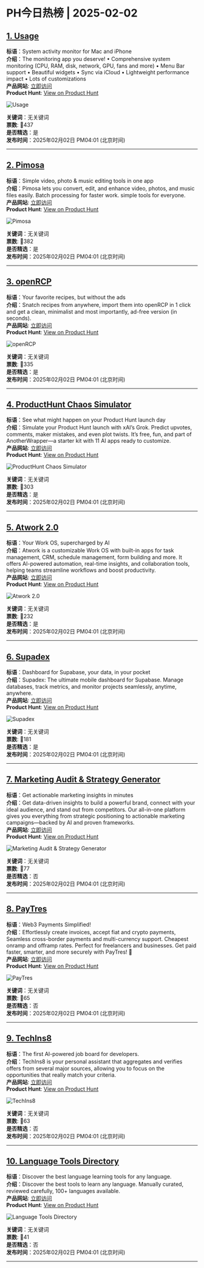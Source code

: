 # PH今日热榜 | 2025-02-02

## [1. Usage](https://www.producthunt.com/posts/usage-4?utm_campaign=producthunt-api&utm_medium=api-v2&utm_source=Application%3A+linewalker+%28ID%3A+135281%29)  
**标语**：System activity monitor for Mac and iPhone  
**介绍**：The monitoring app you deserve! • Comprehensive system monitoring (CPU, RAM, disk, network, GPU, fans and more) • Menu Bar support • Beautiful widgets • Sync via iCloud • Lightweight performance impact • Lots of customizations  
**产品网站**: [立即访问](https://www.producthunt.com/r/6JHA2OAJZOX7CZ?utm_campaign=producthunt-api&utm_medium=api-v2&utm_source=Application%3A+linewalker+%28ID%3A+135281%29)  
**Product Hunt**: [View on Product Hunt](https://www.producthunt.com/posts/usage-4?utm_campaign=producthunt-api&utm_medium=api-v2&utm_source=Application%3A+linewalker+%28ID%3A+135281%29)  

![Usage](https://ph-files.imgix.net/8df1e5a3-fe33-4fcb-993a-01b310098a3f.png?auto=format&fit=crop&frame=1&h=512&w=1024)  

**关键词**：无关键词  
**票数**: 🔺437  
**是否精选**：是  
**发布时间**：2025年02月02日 PM04:01 (北京时间)  

---

## [2. Pimosa](https://www.producthunt.com/posts/pimosa?utm_campaign=producthunt-api&utm_medium=api-v2&utm_source=Application%3A+linewalker+%28ID%3A+135281%29)  
**标语**：Simple video, photo & music editing tools in one app  
**介绍**：Pimosa lets you convert, edit, and enhance video, photos, and music files easily. Batch processing for faster work. simple tools for everyone.  
**产品网站**: [立即访问](https://www.producthunt.com/r/DZ2U5M64QVAEFS?utm_campaign=producthunt-api&utm_medium=api-v2&utm_source=Application%3A+linewalker+%28ID%3A+135281%29)  
**Product Hunt**: [View on Product Hunt](https://www.producthunt.com/posts/pimosa?utm_campaign=producthunt-api&utm_medium=api-v2&utm_source=Application%3A+linewalker+%28ID%3A+135281%29)  

![Pimosa](https://ph-files.imgix.net/fab5fd6b-860d-43cd-a3e9-57a24324f0a7.png?auto=format&fit=crop&frame=1&h=512&w=1024)  

**关键词**：无关键词  
**票数**: 🔺382  
**是否精选**：是  
**发布时间**：2025年02月02日 PM04:01 (北京时间)  

---

## [3. openRCP](https://www.producthunt.com/posts/openrcp?utm_campaign=producthunt-api&utm_medium=api-v2&utm_source=Application%3A+linewalker+%28ID%3A+135281%29)  
**标语**：Your favorite recipes, but without the ads  
**介绍**：Snatch recipes from anywhere, import them into openRCP in 1 click and get a clean, minimalist and most importantly, ad-free version (in seconds).  
**产品网站**: [立即访问](https://www.producthunt.com/r/KOKYKVY5MPC4F4?utm_campaign=producthunt-api&utm_medium=api-v2&utm_source=Application%3A+linewalker+%28ID%3A+135281%29)  
**Product Hunt**: [View on Product Hunt](https://www.producthunt.com/posts/openrcp?utm_campaign=producthunt-api&utm_medium=api-v2&utm_source=Application%3A+linewalker+%28ID%3A+135281%29)  

![openRCP](https://ph-files.imgix.net/5fcdd98d-b52f-422f-86a6-727f1ec2cd63.jpeg?auto=format&fit=crop&frame=1&h=512&w=1024)  

**关键词**：无关键词  
**票数**: 🔺335  
**是否精选**：是  
**发布时间**：2025年02月02日 PM04:01 (北京时间)  

---

## [4. ProductHunt Chaos Simulator](https://www.producthunt.com/posts/producthunt-chaos-simulator?utm_campaign=producthunt-api&utm_medium=api-v2&utm_source=Application%3A+linewalker+%28ID%3A+135281%29)  
**标语**：See what might happen on your Product Hunt launch day  
**介绍**：Simulate your Product Hunt launch with xAI’s Grok. Predict upvotes, comments, maker mistakes, and even plot twists. It’s free, fun, and part of AnotherWrapper—a starter kit with 11 AI apps ready to customize.  
**产品网站**: [立即访问](https://www.producthunt.com/r/FPP7TTBS35I7L5?utm_campaign=producthunt-api&utm_medium=api-v2&utm_source=Application%3A+linewalker+%28ID%3A+135281%29)  
**Product Hunt**: [View on Product Hunt](https://www.producthunt.com/posts/producthunt-chaos-simulator?utm_campaign=producthunt-api&utm_medium=api-v2&utm_source=Application%3A+linewalker+%28ID%3A+135281%29)  

![ProductHunt Chaos Simulator](https://ph-files.imgix.net/508a9939-48a8-40c6-b527-0e241d6f66a2.png?auto=format&fit=crop&frame=1&h=512&w=1024)  

**关键词**：无关键词  
**票数**: 🔺303  
**是否精选**：是  
**发布时间**：2025年02月02日 PM04:01 (北京时间)  

---

## [5. Atwork 2.0](https://www.producthunt.com/posts/atwork-2-0?utm_campaign=producthunt-api&utm_medium=api-v2&utm_source=Application%3A+linewalker+%28ID%3A+135281%29)  
**标语**：Your Work OS, supercharged by AI  
**介绍**：Atwork is a customizable Work OS with built-in apps for task management, CRM, schedule management, form building and more. It offers AI-powered automation, real-time insights, and collaboration tools, helping teams streamline workflows and boost productivity.  
**产品网站**: [立即访问](https://www.producthunt.com/r/HI3FRX3TN77N7W?utm_campaign=producthunt-api&utm_medium=api-v2&utm_source=Application%3A+linewalker+%28ID%3A+135281%29)  
**Product Hunt**: [View on Product Hunt](https://www.producthunt.com/posts/atwork-2-0?utm_campaign=producthunt-api&utm_medium=api-v2&utm_source=Application%3A+linewalker+%28ID%3A+135281%29)  

![Atwork 2.0](https://ph-files.imgix.net/1b4f0f36-d049-4ec8-be13-83726eb39964.png?auto=format&fit=crop&frame=1&h=512&w=1024)  

**关键词**：无关键词  
**票数**: 🔺232  
**是否精选**：是  
**发布时间**：2025年02月02日 PM04:01 (北京时间)  

---

## [6. Supadex](https://www.producthunt.com/posts/supadex?utm_campaign=producthunt-api&utm_medium=api-v2&utm_source=Application%3A+linewalker+%28ID%3A+135281%29)  
**标语**：Dashboard for Supabase, your data, in your pocket  
**介绍**：Supadex: The ultimate mobile dashboard for Supabase. Manage databases, track metrics, and monitor projects seamlessly, anytime, anywhere.  
**产品网站**: [立即访问](https://www.producthunt.com/r/TXMWVIULRHVMCF?utm_campaign=producthunt-api&utm_medium=api-v2&utm_source=Application%3A+linewalker+%28ID%3A+135281%29)  
**Product Hunt**: [View on Product Hunt](https://www.producthunt.com/posts/supadex?utm_campaign=producthunt-api&utm_medium=api-v2&utm_source=Application%3A+linewalker+%28ID%3A+135281%29)  

![Supadex](https://ph-files.imgix.net/0da9d37a-b5f2-4f68-b89c-8c979f359e21.png?auto=format&fit=crop&frame=1&h=512&w=1024)  

**关键词**：无关键词  
**票数**: 🔺181  
**是否精选**：是  
**发布时间**：2025年02月02日 PM04:01 (北京时间)  

---

## [7. Marketing Audit & Strategy Generator](https://www.producthunt.com/posts/marketing-audit-strategy-generator?utm_campaign=producthunt-api&utm_medium=api-v2&utm_source=Application%3A+linewalker+%28ID%3A+135281%29)  
**标语**：Get actionable marketing insights in minutes  
**介绍**：Get data-driven insights to build a powerful brand, connect with your ideal audience, and stand out from competitors. Our all-in-one platform gives you everything from strategic positioning to actionable marketing campaigns—backed by AI and proven frameworks.  
**产品网站**: [立即访问](https://www.producthunt.com/r/6XTEF4OP4D2APU?utm_campaign=producthunt-api&utm_medium=api-v2&utm_source=Application%3A+linewalker+%28ID%3A+135281%29)  
**Product Hunt**: [View on Product Hunt](https://www.producthunt.com/posts/marketing-audit-strategy-generator?utm_campaign=producthunt-api&utm_medium=api-v2&utm_source=Application%3A+linewalker+%28ID%3A+135281%29)  

![Marketing Audit & Strategy Generator](https://ph-files.imgix.net/5b1d0c19-faa1-49ca-981a-4e8b8929ab04.png?auto=format&fit=crop&frame=1&h=512&w=1024)  

**关键词**：无关键词  
**票数**: 🔺77  
**是否精选**：否  
**发布时间**：2025年02月02日 PM04:01 (北京时间)  

---

## [8. PayTres](https://www.producthunt.com/posts/paytres?utm_campaign=producthunt-api&utm_medium=api-v2&utm_source=Application%3A+linewalker+%28ID%3A+135281%29)  
**标语**：Web3 Payments Simplified!  
**介绍**：Effortlessly create invoices, accept fiat and crypto payments, Seamless cross-border payments and multi-currency support. Cheapest onramp and offramp rates. Perfect for freelancers and businesses. Get paid faster, smarter, and more securely with PayTres! 🌟  
**产品网站**: [立即访问](https://www.producthunt.com/r/OHOXAA6KIBMX42?utm_campaign=producthunt-api&utm_medium=api-v2&utm_source=Application%3A+linewalker+%28ID%3A+135281%29)  
**Product Hunt**: [View on Product Hunt](https://www.producthunt.com/posts/paytres?utm_campaign=producthunt-api&utm_medium=api-v2&utm_source=Application%3A+linewalker+%28ID%3A+135281%29)  

![PayTres](https://ph-files.imgix.net/964e7593-6a05-44f9-b6d7-1c63bfb0962d.png?auto=format&fit=crop&frame=1&h=512&w=1024)  

**关键词**：无关键词  
**票数**: 🔺65  
**是否精选**：否  
**发布时间**：2025年02月02日 PM04:01 (北京时间)  

---

## [9. TechIns8](https://www.producthunt.com/posts/techins8?utm_campaign=producthunt-api&utm_medium=api-v2&utm_source=Application%3A+linewalker+%28ID%3A+135281%29)  
**标语**：The first AI-powered job board for developers.  
**介绍**：TechIns8 is your personal assistant that aggregates and verifies offers from several major sources, allowing you to focus on the opportunities that really match your criteria.  
**产品网站**: [立即访问](https://www.producthunt.com/r/RUIOQGZCCDA7AL?utm_campaign=producthunt-api&utm_medium=api-v2&utm_source=Application%3A+linewalker+%28ID%3A+135281%29)  
**Product Hunt**: [View on Product Hunt](https://www.producthunt.com/posts/techins8?utm_campaign=producthunt-api&utm_medium=api-v2&utm_source=Application%3A+linewalker+%28ID%3A+135281%29)  

![TechIns8](https://ph-files.imgix.net/0077d117-1552-4bd9-8533-91715fe26120.png?auto=format&fit=crop&frame=1&h=512&w=1024)  

**关键词**：无关键词  
**票数**: 🔺63  
**是否精选**：否  
**发布时间**：2025年02月02日 PM04:01 (北京时间)  

---

## [10. Language Tools Directory](https://www.producthunt.com/posts/language-tools-directory?utm_campaign=producthunt-api&utm_medium=api-v2&utm_source=Application%3A+linewalker+%28ID%3A+135281%29)  
**标语**：Discover the best language learning tools for any language.  
**介绍**：Discover the best tools to learn any language. Manually curated, reviewed carefully, 100+ languages available.  
**产品网站**: [立即访问](https://www.producthunt.com/r/HV24IFGK2QWGT3?utm_campaign=producthunt-api&utm_medium=api-v2&utm_source=Application%3A+linewalker+%28ID%3A+135281%29)  
**Product Hunt**: [View on Product Hunt](https://www.producthunt.com/posts/language-tools-directory?utm_campaign=producthunt-api&utm_medium=api-v2&utm_source=Application%3A+linewalker+%28ID%3A+135281%29)  

![Language Tools Directory](https://ph-files.imgix.net/13fcaffe-601f-402e-b420-a1c7122c9790.png?auto=format&fit=crop&frame=1&h=512&w=1024)  

**关键词**：无关键词  
**票数**: 🔺41  
**是否精选**：否  
**发布时间**：2025年02月02日 PM04:01 (北京时间)  

---

